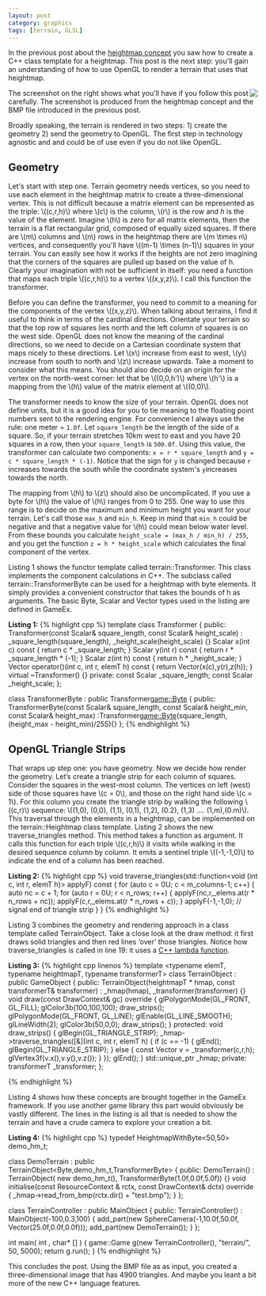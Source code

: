 ```yaml
---
layout: post
category: graphics
tags: [terrain, GLSL]
---
```

In the previous post about the <a href="{% post_url 2013-08-18-terrain-rendering-with-GLSL %}">heightmap concept</a>  you saw how to create a C++ class template for a heightmap.  This post is the next step: you'll gain an understanding of how to use OpenGL to render a terrain that uses that heightmap.


<img src="http://lh3.ggpht.com/-2oU6PugYIbU/UeHGZOVlRVI/AAAAAAAAAPY/DHO9xl1NJZc/screen_thumb.png?imgmax=800" style="float:right"/>
The screenshot on the right shows what you'll have if you follow this post carefully.  The screenshot is produced from the heightmap concept and the BMP file introduced in the previous post.

Broadly speaking, the terrain is rendered in two steps: 1) create the geometry 2) send the geometry to OpenGL.   The first step in technology agnostic and and could be of use even if you do not like OpenGL.   

## Geometry
Let's start with step one. Terrain geometry needs vertices, so you need to use each element in the heightmap matrix to create a three-dimensional vertex.  This is not difficult because a matrix element can be represented as the triple: \\((c,r,h)\\) where \\(c\\) is the column, \\(r\\) is the row and $h$ is the value of the element.  Imagine \\(h\\) is zero for all matrix elements, then the terrain is a flat rectangular grid, composed of equally sized squares. If there are \\(m\\) columns and \\(n\\) rows in the heightmap there are \\(m \times n\\) vertices, and consequently you'll have \\((m-1) \times (n-1)\\) squares in your terrain.  You can easily see how it works if the heights are not zero imagining that the corners of the squares are pulled up based on the value of h.  Clearly your imagination with not be sufficient in itself: you need a function that maps each triple \\((c,r,h)\\) to a vertex \\((x,y,z)\\). I call this function the transformer.

Before you can define the transformer, you need to commit to a meaning for the components of the vertex \\((x,y,z)\\).  When talking about terrains, I find it useful to think in terms of the cardinal directions.   Orientate your terrain so that the top row of squares lies north and the left column of squares is on the west side.  OpenGL does not know the meaning of the cardinal directions, so we need to decide on a Cartesian coordinate system that maps nicely to these directions.  Let \\(x\\) increase from east to west, \\(y\\) increase from south to north and \\(z\\) increase upwards.  Take a moment to consider what this means. You should also decide on an origin for the vertex on the north-west corner: let that be \\((0,0,h')\\) where \\(h'\\) is a mapping from the \\(h\\) value of the matrix element at \\((0,0)\\).

The transformer needs to know the size of your terrain.  OpenGL does not define units, but it is a good idea for you to tie meaning to the floating point numbers sent to the rendering engine.  For convenience I always use the rule: one meter = `1.0f`.  Let `square_length` be the length of the side of a square.  So, if your terrain stretches 10km west to east and you have 20 squares in a row, then your `square_length` is `500.0f`.   Using this value, the transformer can calculate two components: `x = r * square_length` and `y = c * square_length * (-1)`.  Notice that the sign for `y` is changed because `r` increases towards the south while the coordinate system's `y`increases towards the north.

The mapping from \\(h\\) to \\(z\\) should also be uncomplicated.  If you use a byte for \\(h\\) the value of \\(h\\) ranges from 0 to 255.  One way to use this range is to decide on the maximum and minimum height you want for your terrain. Let's call those `max_h` and `min_h`. Keep in mind that `min_h` could be negative and that a negative value for \\(h\\) could mean below water level.  From these bounds you calculate
`height_scale = (max_h / min_h) / 255`, and you get the function `z = h * height_scale` which calculates the final component of the vertex.   

Listing 1 shows the functor template called terrain::Transformer.  This class implements the component calculations in C++.  The subclass called terrain::TransformerByte can be used for a heightmap with byte elements. It simply provides a convenient constructor that takes the bounds of h as arguments.  The basic Byte, Scalar and Vector types used in the listing are defined in GameEx.

**Listing 1:**
{% highlight cpp %}
template <typename elemT> class Transformer {
public:
	Transformer(const Scalar& square_length, const Scalar& height_scale)
		: _square_length(square_length), _height_scale(height_scale) {}
	Scalar x(int c) const { return c * _square_length; }
	Scalar y(int r) const { return r * _square_length * (-1); }
	Scalar z(int h) const { return h * _height_scale; }
	Vector operator()(int c, int r, elemT h) const {
		return Vector(x(c),y(r),z(h));
	}
	virtual ~Transformer() {}
private:
	const Scalar _square_length;
	const Scalar _height_scale;
};

class TransformerByte : public Transformer<game::Byte> {
public:
	TransformerByte(const Scalar& square_length,
			const Scalar& height_min, const Scalar& height_max)
	:Transformer<game::Byte>(square_length, (height_max - height_min)/255){}
};
{% endhighlight %}

## OpenGL Triangle Strips
That wraps up step one: you have geometry.  Now we decide how render the geometry.  Let’s create a triangle strip for each column of squares.  Consider the squares in the west-most column. The vertices on left (west) side of those squares have \\(c = 0\\), and those on the right hand side \\(c = 1\\).  For this column you create the triangle strip by walking the following  \\((c,r)\\) sequence: \\((1,0), (0,0), (1,1), (0,1), (1,2), (0.2), (1,3) …. (1,m),(0.m)\\).  
This traversal through the elements in a heightmap, can be implemented on the terrain::Heightmap class template.  Listing 2 shows the new traverse_triangles method.  This method takes a function as argument.  It calls this function for each triple \\((c,r,h)\\) it visits while walking in the desired sequence column by column.  It emits a sentinel triple \\((-1,-1,0)\\) to indicate the end of a column has been reached.

**Listing 2:**
{% highlight cpp %}
void traverse_triangles(std::function<void (int c, int r, elemT h)> applyF) const {
	for (auto c = 0U; c < m_columns-1; c++) {
		auto nc = c + 1;
		for (auto r = 0U; r < n_rows; r++) {
			applyF(nc,r,_elems.at(r * n_rows + nc));
			applyF(c,r,_elems.at(r * n_rows + c));
		}
		applyF(-1,-1,0); // signal end of triangle strip
	}
}
{% endhighlight %}

Listing 3 combines the geometry and rendering approach in a class template called TerrainObject.  Take a close look at the draw method: it first draws solid triangles and then red lines ‘over’ those triangles.  Notice how traverse_triangles is called in line 19: it uses a [C++ lambda function](http://www.cprogramming.com/c++11/c++11-lambda-closures.html).

**Listing 3:**
{% highlight cpp linenos %}
template <typename elemT, typename heightmapT, typename transformerT> class TerrainObject
  	: public GameObject {
public:
	TerrainObject(heightmapT * hmap, const transformerT& transformer)
		: _hmap(hmap), _transformer(transformer) {}
	void draw(const DrawContext& gc) override {
		glPolygonMode(GL_FRONT, GL_FILL);
		glColor3b(100,100,100);
		draw_strips();
		glPolygonMode(GL_FRONT, GL_LINE);
		glEnable(GL_LINE_SMOOTH);
		glLineWidth(2);
		glColor3b(50,0,0);
		draw_strips();
	}
protected:
	void draw_strips() {
		glBegin(GL_TRIANGLE_STRIP);
		_hmap->traverse_triangles([&](int c, int r, elemT h) {
			if (c == -1) {
				glEnd();
				glBegin(GL_TRIANGLE_STRIP);
			} else {
				const Vector v = _transformer(c,r,h);
				glVertex3f(v.x(),v.y(),v.z());
			}
		});
		glEnd();
	}
	std::unique_ptr<heightmapT> _hmap;
private:
	transformerT _transformer;
};

{% endhighlight %}

Listing 4 shows how these concepts are brought together in the GameEx framework.  If you use another game library this part would obviously be vastly different.  The lines in the listing is all that is needed to show the terrain and have a crude camera to explore your creation a bit.

**Listing 4:**
{% highlight cpp %}
typedef HeightmapWithByte<50,50> demo_hm_t;

class DemoTerrain : public TerrainObject<Byte,demo_hm_t,TransformerByte> {
public:
  DemoTerrain() : TerrainObject(
			new demo_hm_t(),
			TransformerByte(1.0f,0.0f,5.0f))  {}
	void initialise(const ResourceContext & rctx, const DrawContext& dctx) override {
		_hmap->read_from_bmp(rctx.dir() + "test.bmp");
	}
};

class TerrainController : public MainObject {
	public:
	TerrainController() : MainObject(-100,0.3,100) {
		add_part(new SphereCamera(-1,10.0f,50.0f, Vector(25.0f,0.0f,0.0f)));
		add_part(new DemoTerrain());
	}
};

int main( int , char* [] ) {
	game::Game g(new TerrainController(), "terrain/", 50, 5000);
	return g.run();
}
{% endhighlight %}

This concludes the post. Using the BMP file as as input,  you created a three-dimensional image that has 4900 triangles.  And maybe you leant a bit more of the new C++ language features.
